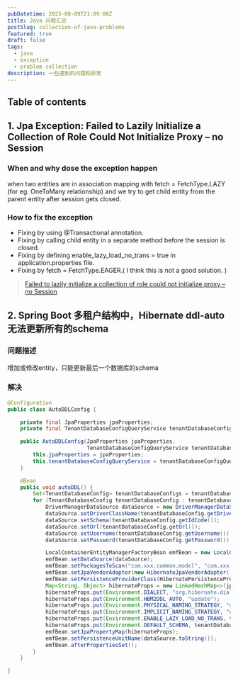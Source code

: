 ```yaml
---
pubDatetime: 2023-08-09T21:09:00Z
title: Java 问题汇总
postSlug: collection-of-java-problems
featured: true
draft: false
tags:
  - java
  - exception
  - problem collection
description: 一些遇到的问题和异常
---
```


## Table of contents

## 1. Jpa Exception: Failed to Lazily Initialize a Collection of Role Could Not Initialize Proxy – no Session

### When and why dose the exception happen

when two entities are in association mapping with fetch = FetchType.LAZY (for eg. OneToMany relationship) and we try to get child entity from the parent entity after session gets closed.

### How to fix the exception

- Fixing by using @Transactional annotation.
- Fixing by calling child entity in a separate method before the session is closed.
- Fixing by defining enable_lazy_load_no_trans = true in application.properties file.
- Fixing by fetch = FetchType.EAGER.( I think this is not a good solution. )

>[Failed to lazily initialize a collection of role could not initialize proxy – no Session](https://www.netsurfingzone.com/hibernate/failed-to-lazily-initialize-a-collection-of-role-could-not-initialize-proxy-no-session/)

## 2. Spring Boot 多租户结构中，Hibernate ddl-auto 无法更新所有的schema

### 问题描述

增加或修改entity，只能更新最后一个数据库的schema

### 解决

```java
@Configuration
public class AutoDDLConfig {

    private final JpaProperties jpaProperties;
    private final TenantDatabaseConfigQueryService tenantDatabaseConfigQueryService;

    public AutoDDLConfig(JpaProperties jpaProperties,
                         TenantDatabaseConfigQueryService tenantDatabaseConfigQueryService) {
        this.jpaProperties = jpaProperties;
        this.tenantDatabaseConfigQueryService = tenantDatabaseConfigQueryService;
    }

    @Bean
    public void autoDDL() {
        Set<TenantDatabaseConfig> tenantDatabaseConfigs = tenantDatabaseConfigQueryService.getAll();
        for (TenantDatabaseConfig tenantDatabaseConfig : tenantDatabaseConfigs) {
            DriverManagerDataSource dataSource = new DriverManagerDataSource();
            dataSource.setDriverClassName(tenantDatabaseConfig.getDriverClassName());
            dataSource.setSchema(tenantDatabaseConfig.getIdCode());
            dataSource.setUrl(tenantDatabaseConfig.getUrl());
            dataSource.setUsername(tenantDatabaseConfig.getUsername());
            dataSource.setPassword(tenantDatabaseConfig.getPassword());

            LocalContainerEntityManagerFactoryBean emfBean = new LocalContainerEntityManagerFactoryBean();
            emfBean.setDataSource(dataSource);
            emfBean.setPackagesToScan("com.xxx.common.model", "com.xxx.wechat");
            emfBean.setJpaVendorAdapter(new HibernateJpaVendorAdapter());
            emfBean.setPersistenceProviderClass(HibernatePersistenceProvider.class);
            Map<String, Object> hibernateProps = new LinkedHashMap<>(jpaProperties.getProperties());
            hibernateProps.put(Environment.DIALECT, "org.hibernate.dialect.MySQL5InnoDBDialect");
            hibernateProps.put(Environment.HBM2DDL_AUTO, "update");
            hibernateProps.put(Environment.PHYSICAL_NAMING_STRATEGY, "org.springframework.boot.orm.jpa.hibernate.SpringPhysicalNamingStrategy");
            hibernateProps.put(Environment.IMPLICIT_NAMING_STRATEGY, "org.springframework.boot.orm.jpa.hibernate.SpringImplicitNamingStrategy");
            hibernateProps.put(Environment.ENABLE_LAZY_LOAD_NO_TRANS, true);
            hibernateProps.put(Environment.DEFAULT_SCHEMA, tenantDatabaseConfig.getIdCode());
            emfBean.setJpaPropertyMap(hibernateProps);
            emfBean.setPersistenceUnitName(dataSource.toString());
            emfBean.afterPropertiesSet();
        }
    }

}

```
